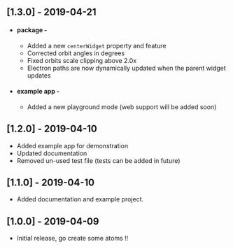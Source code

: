 ## [1.3.0] - 2019-04-21

- #### package -
    - Added a new `centerWidget` property and feature
    - Corrected orbit angles in degrees
    - Fixed orbits scale clipping above 2.0x
    - Electron paths are now dynamically updated when the parent widget updates
- #### example app -
    - Added a new playground mode (web support will be added soon)

## [1.2.0] - 2019-04-10

- Added example app for demonstration
- Updated documentation
- Removed un-used test file (tests can be added in future)

## [1.1.0] - 2019-04-10

- Added documentation and example project.

## [1.0.0] - 2019-04-09

- Initial release, go create some atoms !!
